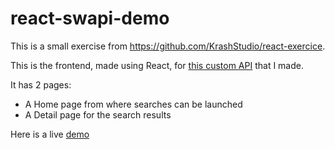 # react-swapi-demo
This is a small exercise from https://github.com/KrashStudio/react-exercice.

This is the frontend, made using React, for [this custom API](https://github.com/niaRamaro/hapi-swapi) that I made.

It has 2 pages:
- A Home page from where searches can be launched
- A Detail page for the search results

Here is a live [demo](https://niaramaro.github.io/react-swapi-demo/)
